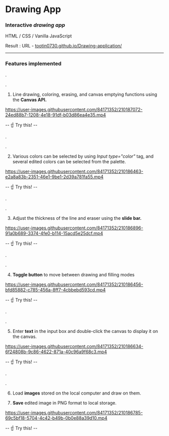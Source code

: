 # Drawing App
### Interactive *drawing app*
HTML  / CSS    / Vanilla JavaScript

Result : URL - [tootin0730.github.io/Drawing-application/](https://tootin0730.github.io/Drawing-application/)
___
### Features implemented

.

.

1. Line drawing, coloring, erasing, and canvas emptying functions using the **Canvas API.**

https://user-images.githubusercontent.com/84171352/210187072-24ed88b7-1208-4e18-91df-b03d86ea4e35.mp4

-- :point_up:   Try this! --

.

.

2. Various colors can be selected by using *Input type="color"* tag, and several edited colors can be selected from the palette.

https://user-images.githubusercontent.com/84171352/210186463-e2a8a83b-2351-46e1-9be1-2d39a781fa55.mp4

-- :point_up:   Try this! --

.

.

3. Adjust the thickness of the line and eraser using the **slide bar.**

https://user-images.githubusercontent.com/84171352/210186896-91a0b689-3374-4fe0-b114-15acd5e25dcf.mp4

-- :point_up:   Try this! --

.

.

4. **Toggle button** to move between drawing and filling modes

https://user-images.githubusercontent.com/84171352/210186456-bfd85882-c785-456a-8ff7-4cbbebd593cd.mp4

-- :point_up:   Try this! --

.

.

5. Enter **text** in the input box and double-click the canvas to display it on the canvas.

https://user-images.githubusercontent.com/84171352/210186634-6f24808b-9c86-4622-871a-40c96a9f68c3.mp4

-- :point_up:   Try this! --

.

.

6. Load **images** stored on the local computer and draw on them.

7. **Save** edited image in PNG format to local storage.

https://user-images.githubusercontent.com/84171352/210186785-69c5bf18-5704-4c42-b49b-0b0e88a39d10.mp4

-- :point_up:   Try this! --

